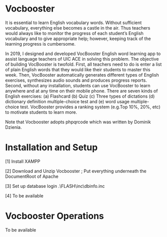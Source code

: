 # Vocbooster
 It is essential to learn English vocabulary words. Without sufficient vocabulary, everything else becomes a castle in the air. 
 Thus teachers would always like to monitor the progress of each student’s English vocabulary and to give appropriate help; 
 however, keeping track of the learning progress is cumbersome. 
 
 In 2019, I designed and developed VocBooster English word learning app to assist language teachers of UIC ACE in solving this problem. 
 The objective of building VocBooster is twofold. First, all teachers need to do is enter a list of plain English words that 
 they would like their students to master this week. Then, VocBooster automatically generates different types of English exercises, 
 synthesizes audio sounds and produces progress reports. Second, without any installation, 
 students can use VocBooster to learn anywhere and at any time on their mobile phone. There are seven kinds of English exercises: 
 (a) Flashcard (b) Quiz (c) Three types of dictations (d) dictionary definition multiple-choice test and 
 (e) word usage multiple-choice test. VocBooster provides a ranking system (e.g.Top 10%, 20%, etc) to motivate students to learn more.


 Note that Vocbooster adopts phpqrcode which was written by Dominik Dzienia. 
 
 # Installation and Setup
 
 [1] Install XAMPP
 
 [2] Download and Unzip Vocbooster ; Put everything underneath the DocumentRoot of Apache
 
 [3] Set up database login .\FLASH\inc\dbinfo.inc
 
 [4] To be available
 
 # Vocbooster Operations
 
 To be available
